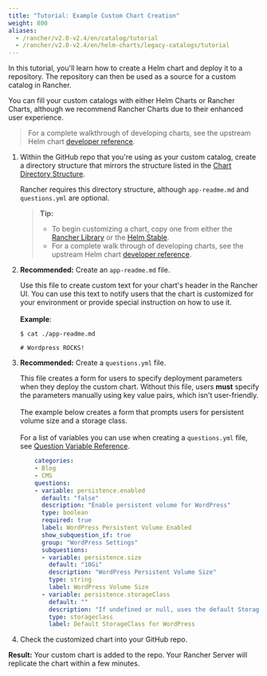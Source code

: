 ```yaml
---
title: "Tutorial: Example Custom Chart Creation"
weight: 800
aliases:
  - /rancher/v2.0-v2.4/en/catalog/tutorial
  - /rancher/v2.0-v2.4/en/helm-charts/legacy-catalogs/tutorial
---
```


In this tutorial, you'll learn how to create a Helm chart and deploy it to a  repository. The repository can then be used as a source for a custom catalog in Rancher.

You can fill your custom catalogs with either Helm Charts or Rancher Charts, although we recommend Rancher Charts due to their enhanced user experience.

> For a complete walkthrough of developing charts, see the upstream Helm chart [developer reference](https://helm.sh/docs/chart_template_guide/).

1. Within the GitHub repo that you're using as your custom catalog, create a directory structure that mirrors the structure listed in the [Chart Directory Structure](./creating-apps.md#chart-directory-structure).

    Rancher requires this directory structure, although `app-readme.md` and `questions.yml` are optional.

    >**Tip:**
    >
    >- To begin customizing a chart, copy one from either the [Rancher Library](https://github.com/rancher/charts) or the [Helm Stable](https://github.com/kubernetes/charts/tree/master/stable).
    >- For a complete walk through of developing charts, see the upstream Helm chart [developer reference](https://docs.helm.sh/developing_charts/).

2. **Recommended:** Create an `app-readme.md` file.

    Use this file to create custom text for your chart's header in the Rancher UI. You can use this text to notify users that the chart is customized for your environment or provide special instruction on how to use it.
    <br/>
    <br/>
    **Example**:

    ```
    $ cat ./app-readme.md

    # Wordpress ROCKS!
    ```

3. **Recommended:** Create a `questions.yml` file.

    This file creates a form for users to specify deployment parameters when they deploy the custom chart. Without this file, users **must** specify the parameters manually using key value pairs, which isn't user-friendly.
    <br/>
    <br/>
    The example below creates a form that prompts users for persistent volume size and a storage class.
    <br/>
    <br/>
    For a list of variables you can use when creating a `questions.yml` file, see [Question Variable Reference](./creating-apps.md#question-variable-reference).

    ```yaml
        categories:
        - Blog
        - CMS
        questions:
        - variable: persistence.enabled
          default: "false"
          description: "Enable persistent volume for WordPress"
          type: boolean
          required: true
          label: WordPress Persistent Volume Enabled
          show_subquestion_if: true
          group: "WordPress Settings"
          subquestions:
          - variable: persistence.size
            default: "10Gi"
            description: "WordPress Persistent Volume Size"
            type: string
            label: WordPress Volume Size
          - variable: persistence.storageClass
            default: ""
            description: "If undefined or null, uses the default StorageClass. Default to null"
            type: storageclass
            label: Default StorageClass for WordPress
    ```

4. Check the customized chart into your GitHub repo.

**Result:** Your custom chart is added to the repo. Your Rancher Server will replicate the chart within a few minutes.
